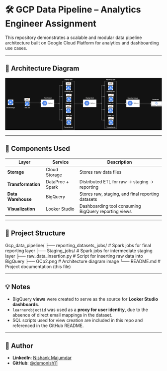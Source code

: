 # 🛠️ GCP Data Pipeline – Analytics Engineer Assignment

This repository demonstrates a scalable and modular data pipeline architecture built on Google Cloud Platform for analytics and dashboarding use cases.

---

## 📌 Architecture Diagram

![GCP Data Pipeline](GCp2.png)

---

## 🔧 Components Used

| Layer              | Service              | Description                                                  |
|--------------------|----------------------|--------------------------------------------------------------|
| **Storage**        | Cloud Storage        | Stores raw data files                                        |
| **Transformation** | DataProc + Spark     | Distributed ETL for raw → staging → reporting               |
| **Data Warehouse** | BigQuery             | Stores raw, staging, and final reporting datasets            |
| **Visualization**  | Looker Studio        | Dashboarding tool consuming BigQuery reporting views        |

---

## 📁 Project Structure


Gcp_data_pipeline/
├── reporting_datasets_jobs/ # Spark jobs for final reporting layer
├── Staging_jobs/ # Spark jobs for intermediate staging layer
├── raw_data_insertion.py # Script for inserting raw data into BigQuery
├── GCp2.png # Architecture diagram image
└── README.md # Project documentation (this file)


---

## 💡 Notes

- BigQuery **views** were created to serve as the source for **Looker Studio dashboards**.
- `learnerobjectid` was used as a **proxy for user identity**, due to the absence of direct email mappings in the dataset.
- SQL scripts used for view creation are included in this repo and referenced in the GitHub README.

---

## 🔗 Author

- **LinkedIn**: [Nishank Majumdar](https://www.linkedin.com/in/nishank-majumdar/)
- **GitHub**: [@demonish11](https://github.com/demonish11?tab=repositories)

